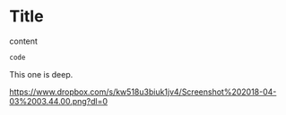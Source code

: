 # Title
content
```java
code
```

This one is deep.

https://www.dropbox.com/s/kw518u3biuk1jv4/Screenshot%202018-04-03%2003.44.00.png?dl=0
